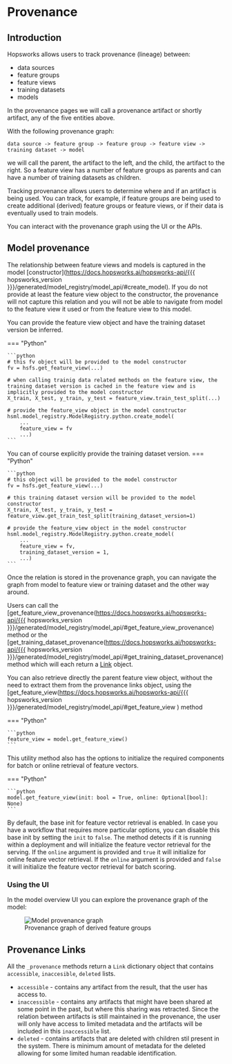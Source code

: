 # Provenance

## Introduction

Hopsworks allows users to track provenance (lineage) between:

- data sources
- feature groups
- feature views
- training datasets
- models

In the provenance pages we will call a provenance artifact or shortly artifact, any of the five entities above.

With the following provenance graph:

```
data source -> feature group -> feature group -> feature view -> training dataset -> model
```

we will call the parent, the artifact to the left, and the child, the artifact to the right. So a feature view has a number of feature groups as parents and can have a number of training datasets as children.

Tracking provenance allows users to determine where and if an artifact is being used. You can track, for example, if feature groups are being used to create additional (derived) feature groups or feature views, or if their data is eventually used to train models.

You can interact with the provenance graph using the UI or the APIs.

## Model provenance

The relationship between feature views and models is captured in the model [constructor](https://docs.hopsworks.ai/hopsworks-api/{{{ hopsworks_version }}}/generated/model_registry/model_api/#create_model). If you do not provide at least the feature view object to the constructor, the provenance will not capture this relation and you will not be able to navigate from model to the feature view it used or from the feature view to this model.

You can provide the feature view object and have the training dataset version be inferred.

=== "Python"

    ```python
    # this fv object will be provided to the model constructor
    fv = hsfs.get_feature_view(...)

    # when calling trainig data related methods on the feature view, the training dataset version is cached in the feature view and is implicitly provided to the model constructor
    X_train, X_test, y_train, y_test = feature_view.train_test_split(...)

    # provide the feature_view object in the model constructor
    hsml.model_registry.ModelRegistry.python.create_model(
        ...
        feature_view = fv
        ...)
    ```

You can of course explicitly provide the training dataset version.
=== "Python"

    ```python
    # this object will be provided to the model constructor
    fv = hsfs.get_feature_view(...)

    # this training dataset version will be provided to the model constructor
    X_train, X_test, y_train, y_test = feature_view.get_train_test_split(training_dataset_version=1)

    # provide the feature_view object in the model constructor
    hsml.model_registry.ModelRegistry.python.create_model(
        ...
        feature_view = fv,
        training_dataset_version = 1,
        ...)
    ```

Once the relation is stored in the provenance graph, you can navigate the graph from model to feature view or training dataset and the other way around.

Users can call the [get_feature_view_provenance(https://docs.hopsworks.ai/hopsworks-api/{{{ hopsworks_version }}}/generated/model_registry/model_api/#get_feature_view_provenance) method or the [get_training_dataset_provenance(https://docs.hopsworks.ai/hopsworks-api/{{{ hopsworks_version }}}/generated/model_registry/model_api/#get_training_dataset_provenance) method which will each return a [Link](#provenance-links) object.

You can also retrieve directly the parent feature view object, without the need to extract them from the provenance links object, using the [get_feature_view(https://docs.hopsworks.ai/hopsworks-api/{{{ hopsworks_version }}}/generated/model_registry/model_api/#get_feature_view ) method

=== "Python"

    ```python
    feature_view = model.get_feature_view()
    ```

This utility method also has the options to initialize the required components for batch or online retrieval of feature vectors.

=== "Python"

    ```python
    model.get_feature_view(init: bool = True, online: Optional[bool]: None)
    ```

By default, the base init for feature vector retrieval is enabled. In case you have a workflow that requires more particular options, you can disable this base init by setting the `init` to `false`.
The method detects if it is running within a deployment and will initialize the feature vector retrieval for the serving.
If the `online` argument is provided and `true` it will initialize for online feature vector retrieval.
If the `online` argument is provided and `false` it will initialize the feature vector retrieval for batch scoring.

### Using the UI

In the model overview UI you can explore the provenance graph of the model:

<p align="center">
  <figure>
    <img src="../../../../assets/images/guides/mlops/provenance/provenance_model.png" alt="Model provenance graph">
    <figcaption>Provenance graph of derived feature groups</figcaption>
  </figure>
</p>

## Provenance Links

All the `_provenance` methods return a `Link` dictionary object that contains `accessible`, `inaccesible`, `deleted` lists.

- `accessible` - contains any artifact from the result, that the user has access to.
- `inaccessible` - contains any artifacts that might have been shared at some point in the past, but where this sharing was retracted. Since the relation between artifacts is still maintained in the provenance, the user will only have access to limited metadata and the artifacts will be included in this `inaccessible` list.
- `deleted` - contains artifacts that are deleted with children stil present in the system. There is minimum amount of metadata for the deleted allowing for some limited human readable identification.
